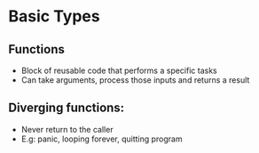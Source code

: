 # Basic Types

## Functions

- Block of reusable code that performs a specific tasks
- Can take arguments, process those inputs and returns a result

## Diverging functions:

- Never return to the caller
- E.g: panic, looping forever, quitting program
